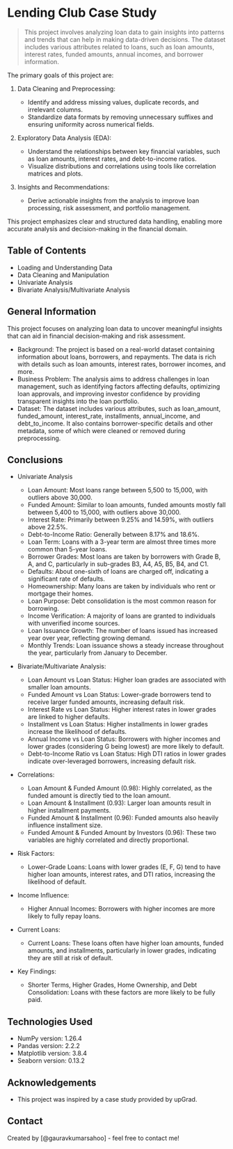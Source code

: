 # Lending Club Case Study
> This project involves analyzing loan data to gain insights into patterns and trends that can help in making data-driven decisions. The dataset includes various attributes related to loans, such as loan amounts, interest rates, funded amounts, annual incomes, and borrower information.

The primary goals of this project are:

1. Data Cleaning and Preprocessing:
    * Identify and address missing values, duplicate records, and irrelevant columns.
    * Standardize data formats by removing unnecessary suffixes and ensuring uniformity across numerical fields.

2. Exploratory Data Analysis (EDA):
    * Understand the relationships between key financial variables, such as loan amounts, interest rates, and debt-to-income ratios.
    * Visualize distributions and correlations using tools like correlation matrices and plots.

3. Insights and Recommendations:
    * Derive actionable insights from the analysis to improve loan processing, risk assessment, and portfolio management.

This project emphasizes clear and structured data handling, enabling more accurate analysis and decision-making in the financial domain. 

## Table of Contents
* Loading and Understanding Data
* Data Cleaning and Manipulation
* Univariate Analysis
* Bivariate Analysis/Multivariate Analysis

## General Information
This project focuses on analyzing loan data to uncover meaningful insights that can aid in financial decision-making and risk assessment.
- Background: The project is based on a real-world dataset containing information about loans, borrowers, and repayments. The data is rich with details such as loan amounts, interest rates, borrower incomes, and more.
- Business Problem: The analysis aims to address challenges in loan management, such as identifying factors affecting defaults, optimizing loan approvals, and improving investor confidence by providing transparent insights into the loan portfolio.
- Dataset: The dataset includes various attributes, such as loan_amount, funded_amount, interest_rate, installments, annual_income, and debt_to_income. It also contains borrower-specific details and other metadata, some of which were cleaned or removed during preprocessing.

## Conclusions
- Univariate Analysis
    - Loan Amount: Most loans range between 5,500 to 15,000, with outliers above 30,000.
    - Funded Amount: Similar to loan amounts, funded amounts mostly fall between 5,400 to 15,000, with outliers above 30,000.
    - Interest Rate: Primarily between 9.25% and 14.59%, with outliers above 22.5%.
    - Debt-to-Income Ratio: Generally between 8.17% and 18.6%.
    - Loan Term: Loans with a 3-year term are almost three times more common than 5-year loans.
    - Borrower Grades: Most loans are taken by borrowers with Grade B, A, and C, particularly in sub-grades B3, A4, A5, B5, B4, and C1.
    - Defaults: About one-sixth of loans are charged off, indicating a significant rate of defaults.
    - Homeownership: Many loans are taken by individuals who rent or mortgage their homes.
    - Loan Purpose: Debt consolidation is the most common reason for borrowing.
    - Income Verification: A majority of loans are granted to individuals with unverified income sources.
    - Loan Issuance Growth: The number of loans issued has increased year over year, reflecting growing demand.
    - Monthly Trends: Loan issuance shows a steady increase throughout the year, particularly from January to December.

- Bivariate/Multivariate Analysis:
    - Loan Amount vs Loan Status: Higher loan grades are associated with smaller loan amounts.
    - Funded Amount vs Loan Status: Lower-grade borrowers tend to receive larger funded amounts, increasing default risk.
    - Interest Rate vs Loan Status: Higher interest rates in lower grades are linked to higher defaults.
    - Installment vs Loan Status: Higher installments in lower grades increase the likelihood of defaults.
    - Annual Income vs Loan Status: Borrowers with higher incomes and lower grades (considering G being lowest) are more likely to default.
    - Debt-to-Income Ratio vs Loan Status: High DTI ratios in lower grades indicate over-leveraged borrowers, increasing default risk.

- Correlations:
    - Loan Amount & Funded Amount (0.98): Highly correlated, as the funded amount is directly tied to the loan amount.
    - Loan Amount & Installment (0.93): Larger loan amounts result in higher installment payments.
    - Funded Amount & Installment (0.96): Funded amounts also heavily influence installment size.
    - Funded Amount & Funded Amount by Investors (0.96): These two variables are highly correlated and directly proportional.

- Risk Factors:
    - Lower-Grade Loans: Loans with lower grades (E, F, G) tend to have higher loan amounts, interest rates, and DTI ratios, increasing the likelihood of default.

- Income Influence:
    - Higher Annual Incomes: Borrowers with higher incomes are more likely to fully repay loans.

- Current Loans:
    - Current Loans: These loans often have higher loan amounts, funded amounts, and installments, particularly in lower grades, indicating they are still at risk of default.

- Key Findings:
    - Shorter Terms, Higher Grades, Home Ownership, and Debt Consolidation: Loans with these factors are more likely to be fully paid.

## Technologies Used
- NumPy version: 1.26.4
- Pandas version: 2.2.2
- Matplotlib version: 3.8.4
- Seaborn version: 0.13.2

## Acknowledgements
- This project was inspired by a case study provided by upGrad.

## Contact
Created by [@gauravkumarsahoo] - feel free to contact me!
